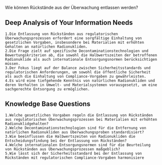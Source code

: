Wie können Rückstände aus der Überwachung entlassen werden?

 ## Deep Analysis of Your Information Needs

    1.Die Entlassung von Rückständen aus regulatorischen Überwachungsprozessen erfordert eine sorgfältige Einhaltung von gesetzlichen Vorgaben, insbesondere bei Materialien mit erhöhten Gehalten an natürlichen Radionukliden.
    2.Die Frage zielt auf spezifische Decontaminationstechnologien und Bewertungskriterien ab, die sowohl die Halbwertszeiten der betroffenen Radionuklide als auch internationale Entsorgungsnormen berücksichtigen müssen.
    3.Der Fokus liegt auf der Balance zwischen Sicherheitsstandards und regulatorischen Anforderungen, um sowohl die öffentliche Sicherheit als auch die Einhaltung von Compliance-Vorgaben zu gewährleisten.
    4.Es wird eine tiefgehende Kenntnis von natürlichen Radionukliden und deren Verhalten in Umwelt- und Materialsystemen vorausgesetzt, um eine sachgerechte Entsorgung zu ermöglichen.

## Knowledge Base Questions

    1.Welche gesetzlichen Vorgaben regeln die Entlassung von Rückständen aus regulatorischen Überwachungsprozessen bei Materialien mit erhöhten Radionuklidgehalten?
    2.Welche Decontaminationstechnologien sind für die Entfernung von natürlichen Radionukliden aus Überwachungsproben standardisiert?
    3.Wie beeinflussen die Halbwertszeiten von Radionukliden die Entscheidungsfindung bei der Entlassung von Rückständen?
    4.Welche internationalen Entsorgungsnormen sind für die Beurteilung von Rückständen aus Überwachungsprozessen maßgeblich?
    5.Wie lässt sich der Sicherheitsstandard bei der Entlassung von Rückständen mit regulatorischen Compliance-Vorgaben harmonisiere